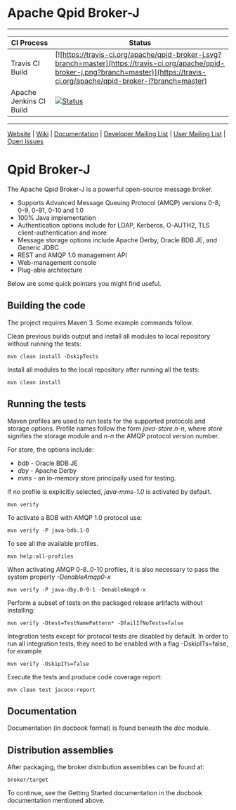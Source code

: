 # Apache Qpid Broker-J

---

|CI Process|Status|
|---|---|
|Travis CI Build|[![https://travis-ci.org/apache/qpid-broker-j.svg?branch=master](https://travis-ci.org/apache/qpid-broker-j.png?branch=master)](https://travis-ci.org/apache/qpid-broker-j?branch=master)|
|Apache Jenkins CI Build|[![Status](https://builds.apache.org/buildStatus/icon?job=Qpid-Broker-J-TestMatrix)](https://builds.apache.org/view/M-R/view/Qpid/job/Qpid-Broker-J-TestMatrix/)|

---

[Website](http://qpid.apache.org/) |
[Wiki](https://cwiki.apache.org/confluence/display/qpid) |
[Documentation](http://qpid.apache.org/documentation.html) |
[Developer Mailing List](mailto:dev@qpid.apache.org) |
[User Mailing List](mailto:users@qpid.apache.org) |
[Open Issues](https://issues.apache.org/jira/issues/?jql=project%20%3D%20QPID%20AND%20resolution%20%3D%20Unresolved%20AND%20component%20%3D%20Broker-J%20ORDER%20BY%20key%20DESC)

# Qpid Broker-J

The Apache Qpid Broker-J is a powerful open-source message broker.

* Supports Advanced Message Queuing Protocol (AMQP) versions 0-8, 0-9, 0-91, 0-10 and 1.0
* 100% Java implementation
* Authentication options include for LDAP, Kerberos, O-AUTH2, TLS client-authentication and more
* Message storage options include Apache Derby, Oracle BDB JE, and Generic JDBC
* REST and AMQP 1.0 management API
* Web-management console
* Plug-able architecture

Below are some quick pointers you might find useful.

## Building the code

The project requires Maven 3. Some example commands follow.

Clean previous builds output and install all modules to local repository without running the tests:

    mvn clean install -DskipTests

Install all modules to the local repository after running all the tests:

    mvn clean install

## Running the tests

Maven profiles are used to run tests for the supported protocols and storage options.
Profile names follow the form *java-store.n-n*, where 
 *store* signifies the storage module and
 *n-n* the AMQP protocol version number.

For store, the options include:

* *bdb* - Oracle BDB JE
* *dby* - Apache Derby
* *mms* - an in-memory store principally used for testing.

If no profile is explicitly selected, *java-mms-1.0* is activated by default.

    mvn verify
    
To activate a BDB with AMQP 1.0 protocol use:

    mvn verify -P java-bdb.1-0

To see all the available profiles.

    mvn help:all-profiles

When activating AMQP 0-8..0-10 profiles, it is also necessary to pass the system property *-DenableAmqp0-x*

    mvn verify -P java-dby.0-9-1 -DenableAmqp0-x

Perform a subset of tests on the packaged release artifacts without installing:

    mvn verify -Dtest=TestNamePattern* -DfailIfNoTests=false

Integration tests except for protocol tests are disabled by default.
In order to run all integration tests, they need to be enabled with a flag -DskipITs=false, for example

    mvn verify -DskipITs=false

Execute the tests and produce code coverage report:

    mvn clean test jacoco:report

## Documentation

Documentation (in docbook format) is found beneath the *doc* module.

## Distribution assemblies

After packaging, the broker distribution assemblies can be found at:

    broker/target

To continue, see the Getting Started documentation in the docbook documentation mentioned above.
